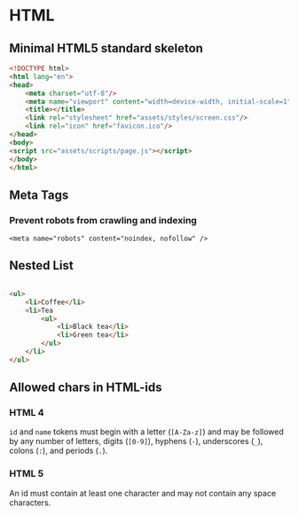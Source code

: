 # HTML

## Minimal HTML5 standard skeleton

```html
<!DOCTYPE html>
<html lang="en">
<head>
    <meta charset="utf-8"/>
    <meta name="viewport" content="width=device-width, initial-scale=1"/>
    <title></title>
    <link rel="stylesheet" href="assets/styles/screen.css"/>
    <link rel="icon" href="favicon.ico"/>
</head>
<body>
<script src="assets/scripts/page.js"></script>
</body>
</html>
```

## Meta Tags

### Prevent robots from crawling and indexing

    <meta name="robots" content="noindex, nofollow" />

## Nested List

```html

<ul>
    <li>Coffee</li>
    <li>Tea
        <ul>
            <li>Black tea</li>
            <li>Green tea</li>
        </ul>
    </li>
</ul>
```

## Allowed chars in HTML-ids

### HTML 4

`id` and `name` tokens must begin with a letter (`[A-Za-z]`) and may be followed by any number of letters,
digits (`[0-9]`), hyphens (`-`), underscores (`_`), colons (`:`), and periods (`.`).

### HTML 5

An id must contain at least one character and may not contain any space characters.